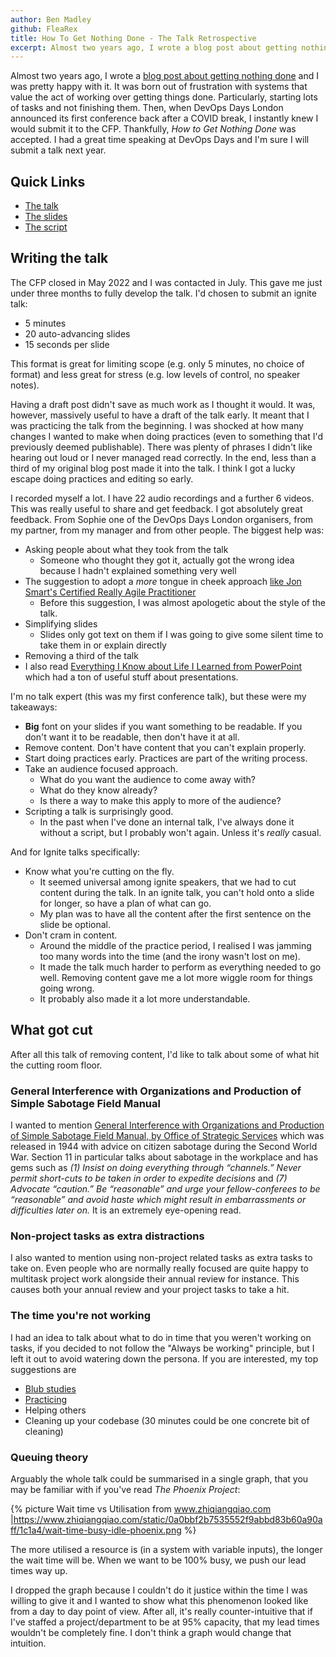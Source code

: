 ```yaml
---
author: Ben Madley
github: FleaRex
title: How To Get Nothing Done - The Talk Retrospective
excerpt: Almost two years ago, I wrote a blog post about getting nothing done and I was pretty happy with it. It was born out of frustration with systems that value the act of working over getting things done. Particularly, starting lots of tasks and not finishing them. Then, when DevOps Days London announced its first conference back after a COVID break, I instantly knew I would submit it to the CFP. Thankfully, _How to Get Nothing Done_ was accepted. I had a great time speaking at DevOps Days and I'm sure I will submit a talk next year.
---
```


Almost two years ago, I wrote a [blog post about getting nothing done](/2020/12/30/gettingNothingDone.html) and I was pretty happy with it. It was born out of frustration with systems that value the act of working over getting things done. Particularly, starting lots of tasks and not finishing them. Then, when DevOps Days London announced its first conference back after a COVID break, I instantly knew I would submit it to the CFP. Thankfully, _How to Get Nothing Done_ was accepted. I had a great time speaking at DevOps Days and I'm sure I will submit a talk next year.

## Quick Links

- [The talk](https://youtu.be/Rgg1v_T6DZU)
- [The slides](/assets/pdfs/DevOpsDaysLondonIgnite2022-slides.pdf)
- [The script](/assets/pdfs/DevOpsDaysLondonIgnite2022-script.pdf)

## Writing the talk

The CFP closed in May 2022 and I was contacted in July. This gave me just under three months to fully develop the talk. I'd chosen to submit an ignite talk:
- 5 minutes
- 20 auto-advancing slides
- 15 seconds per slide

This format is great for limiting scope (e.g. only 5 minutes, no choice of format) and less great for stress (e.g. low levels of control, no speaker notes).

Having a draft post didn't save as much work as I thought it would. It was, however, massively useful to have a draft of the talk early. It meant that I was practicing the talk from the beginning. I was shocked at how many changes I wanted to make when doing practices (even to something that I'd previously deemed publishable). There was plenty of phrases I didn't like hearing out loud or I never managed read correctly. In the end, less than a third of my original blog post made it into the talk. I think I got a lucky escape doing practices and editing so early.

I recorded myself a lot. I have 22 audio recordings and a further 6 videos. This was really useful to share and get feedback. I got absolutely great feedback. From Sophie one of the DevOps Days London organisers, from my partner, from my manager and from other people. The biggest help was:
- Asking people about what they took from the talk
  - Someone who thought they got it, actually got the wrong idea because I hadn't explained something very well
- The suggestion to adopt a _more_ tongue in cheek approach [like Jon Smart's Certified Really Agile Practitioner](https://www.youtube.com/watch?v=cwbiSCgiZNA&t=1s)
  - Before this suggestion, I was almost apologetic about the style of the talk.
- Simplifying slides
  - Slides only got text on them if I was going to give some silent time to take them in or explain directly
- Removing a third of the talk 
- I also read [Everything I Know about Life I Learned from PowerPoint](https://www.waterstones.com/book/everything-i-know-about-life-i-learned-from-powerpoint/russell-davies/9781788167376) which had a ton of useful stuff about presentations.

I'm no talk expert (this was my first conference talk), but these were my takeaways:
- **Big** font on your slides if you want something to be readable. If you don't want it to be readable, then don't have it at all. 
- Remove content. Don't have content that you can't explain properly.
- Start doing practices early. Practices are part of the writing process.
- Take an audience focused approach.
  - What do you want the audience to come away with?
  - What do they know already?
  - Is there a way to make this apply to more of the audience?
- Scripting a talk is surprisingly good.
  - In the past when I've done an internal talk, I've always done it without a script, but I probably won't again. Unless it's _really_ casual.

And for Ignite talks specifically:
- Know what you're cutting on the fly. 
  - It seemed universal among ignite speakers, that we had to cut content during the talk. In an ignite talk, you can't hold onto a slide for longer, so have a plan of what can go.
  - My plan was to have all the content after the first sentence on the slide be optional. 
- Don't cram in content.
  - Around the middle of the practice period, I realised I was jamming too many words into the time (and the irony wasn't lost on me).
  - It made the talk much harder to perform as everything needed to go well. Removing content gave me a lot more wiggle room for things going wrong.
  - It probably also made it a lot more understandable.

## What got cut

After all this talk of removing content, I'd like to talk about some of what hit the cutting room floor.

### General Interference with Organizations and Production of Simple Sabotage Field Manual

I wanted to mention [General Interference with Organizations and Production of Simple Sabotage Field Manual, by Office of Strategic Services](https://www.gutenberg.org/files/26184/26184-h/26184-h.htm) which was released in 1944 with advice on citizen sabotage during the Second World War. Section 11 in particular talks about sabotage in the workplace and has gems such as _(1) Insist on doing everything through “channels.” Never permit short-cuts to be taken in order to expedite decisions_ and _(7) Advocate “caution.” Be “reasonable” and urge your fellow-conferees to be “reasonable” and avoid haste which might result in embarrassments or difficulties later on._ It is an extremely eye-opening read.

### Non-project tasks as extra distractions

I also wanted to mention using non-project related tasks as extra tasks to take on. Even people who are normally really focused are quite happy to multitask project work alongside their annual review for instance. This causes both your annual review and your project tasks to take a hit.

### The time you're not working

I had an idea to talk about what to do in time that you weren't working on tasks, if you decided to not follow the "Always be working" principle, but I left it out to avoid watering down the persona. If you are interested, my top suggestions are
- [Blub studies](https://www.benkuhn.net/blub/)
- [Practicing](https://youtu.be/33fAzjOTaDE)
- Helping others
- Cleaning up your codebase (30 minutes could be one concrete bit of cleaning)

### Queuing theory

Arguably the whole talk could be summarised in a single graph, that you may be familiar with if you've read _The Phoenix Project_:

{% picture Wait time vs Utilisation from www.zhiqiangqiao.com |https://www.zhiqiangqiao.com/static/0a0bbf2b7535552f9abbd83b60a90aff/1c1a4/wait-time-busy-idle-phoenix.png %}

The more utilised a resource is (in a system with variable inputs), the longer the wait time will be. When we want to be 100% busy, we push our lead times way up. 

I dropped the graph because I couldn't do it justice within the time I was willing to give it and I wanted to show what this phenomenon looked like from a day to day point of view. After all, it's really counter-intuitive that if I've staffed a project/department to be at 95% capacity, that my lead times wouldn't be completely fine. I don't think a graph would change that intuition.
